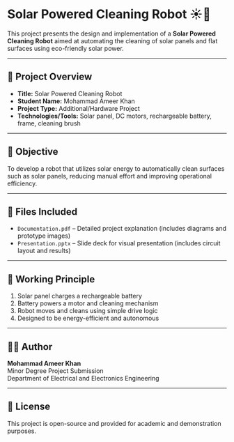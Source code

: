 # Solar Powered Cleaning Robot ☀️🤖

This project presents the design and implementation of a **Solar Powered Cleaning Robot** aimed at automating the cleaning of solar panels and flat surfaces using eco-friendly solar power.

---

## 📘 Project Overview

- **Title:** Solar Powered Cleaning Robot  
- **Student Name:** Mohammad Ameer Khan  
- **Project Type:** Additional/Hardware Project  
- **Technologies/Tools:** Solar panel, DC motors, rechargeable battery, frame, cleaning brush

---

## 📌 Objective

To develop a robot that utilizes solar energy to automatically clean surfaces such as solar panels, reducing manual effort and improving operational efficiency.

---

## 📂 Files Included

- `Documentation.pdf` – Detailed project explanation (includes diagrams and prototype images)  
- `Presentation.pptx` – Slide deck for visual presentation (includes circuit layout and results)

---

## 🧠 Working Principle

1. Solar panel charges a rechargeable battery  
2. Battery powers a motor and cleaning mechanism  
3. Robot moves and cleans using simple drive logic  
4. Designed to be energy-efficient and autonomous

---

## 🧑‍🎓 Author

**Mohammad Ameer Khan**  
Minor Degree Project Submission  
Department of Electrical and Electronics Engineering

---

## 🔗 License

This project is open-source and provided for academic and demonstration purposes.
